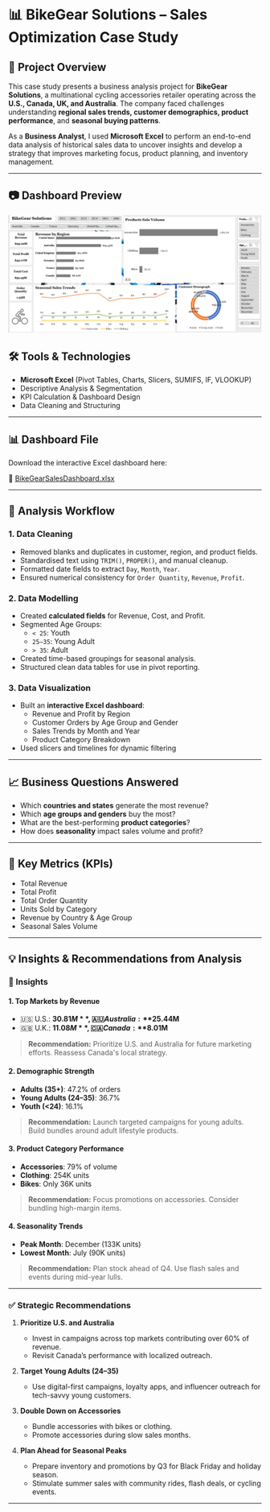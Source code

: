 # 📊 BikeGear Solutions – Sales Optimization Case Study

## 🧾 Project Overview

This case study presents a business analysis project for **BikeGear Solutions**, a multinational cycling accessories retailer operating across the **U.S., Canada, UK, and Australia**. The company faced challenges understanding **regional sales trends, customer demographics, product performance**, and **seasonal buying patterns**.

As a **Business Analyst**, I used **Microsoft Excel** to perform an end-to-end data analysis of historical sales data to uncover insights and develop a strategy that improves marketing focus, product planning, and inventory management.

---

## 📷 Dashboard Preview

![Insights Screenshot](./BikeGear.png)

## 🛠 Tools & Technologies

- **Microsoft Excel** (Pivot Tables, Charts, Slicers, SUMIFS, IF, VLOOKUP)
- Descriptive Analysis & Segmentation
- KPI Calculation & Dashboard Design
- Data Cleaning and Structuring

---

## 📊 Dashboard File

Download the interactive Excel dashboard here:

📎 [BikeGearSalesDashboard.xlsx](./BikeGearSalesDashboard.xlsx)


---

## 🔧 Analysis Workflow

### 1. Data Cleaning
- Removed blanks and duplicates in customer, region, and product fields.
- Standardised text using `TRIM()`, `PROPER()`, and manual cleanup.
- Formatted date fields to extract `Day`, `Month`, `Year`.
- Ensured numerical consistency for `Order Quantity`, `Revenue`, `Profit`.

### 2. Data Modelling
- Created **calculated fields** for Revenue, Cost, and Profit.
- Segmented Age Groups:  
  - `< 25`: Youth  
  - `25–35`: Young Adult  
  - `> 35`: Adult
- Created time-based groupings for seasonal analysis.
- Structured clean data tables for use in pivot reporting.

### 3. Data Visualization
- Built an **interactive Excel dashboard**:
  - Revenue and Profit by Region
  - Customer Orders by Age Group and Gender
  - Sales Trends by Month and Year
  - Product Category Breakdown
- Used slicers and timelines for dynamic filtering

---

## 📈 Business Questions Answered

- Which **countries and states** generate the most revenue?
- Which **age groups and genders** buy the most?
- What are the best-performing **product categories**?
- How does **seasonality** impact sales volume and profit?

---

## 📌 Key Metrics (KPIs)

- Total Revenue
- Total Profit
- Total Order Quantity
- Units Sold by Category
- Revenue by Country & Age Group
- Seasonal Sales Volume

---

## 💡 Insights & Recommendations from Analysis

### 📍 Insights

#### 1. Top Markets by Revenue
- 🇺🇸 U.S.: **$30.81M**, 🇦🇺 Australia: **$25.44M**
- 🇬🇧 U.K.: **$11.08M**, 🇨🇦 Canada: **$8.01M**
> **Recommendation:** Prioritize U.S. and Australia for future marketing efforts. Reassess Canada's local strategy.

#### 2. Demographic Strength
- **Adults (35+)**: 47.2% of orders  
- **Young Adults (24–35)**: 36.7%  
- **Youth (<24)**: 16.1%
> **Recommendation:** Launch targeted campaigns for young adults. Build bundles around adult lifestyle products.

#### 3. Product Category Performance
- **Accessories**: 79% of volume  
- **Clothing**: 254K units  
- **Bikes**: Only 36K units
> **Recommendation:** Focus promotions on accessories. Consider bundling high-margin items.

#### 4. Seasonality Trends
- **Peak Month**: December (133K units)  
- **Lowest Month**: July (90K units)
> **Recommendation:** Plan stock ahead of Q4. Use flash sales and events during mid-year lulls.

---

### ✅ Strategic Recommendations

1. **Prioritize U.S. and Australia**
   - Invest in campaigns across top markets contributing over 60% of revenue.
   - Revisit Canada’s performance with localized outreach.

2. **Target Young Adults (24–35)**
   - Use digital-first campaigns, loyalty apps, and influencer outreach for tech-savvy young customers.

3. **Double Down on Accessories**
   - Bundle accessories with bikes or clothing.
   - Promote accessories during slow sales months.

4. **Plan Ahead for Seasonal Peaks**
   - Prepare inventory and promotions by Q3 for Black Friday and holiday season.
   - Stimulate summer sales with community rides, flash deals, or cycling events.

---


